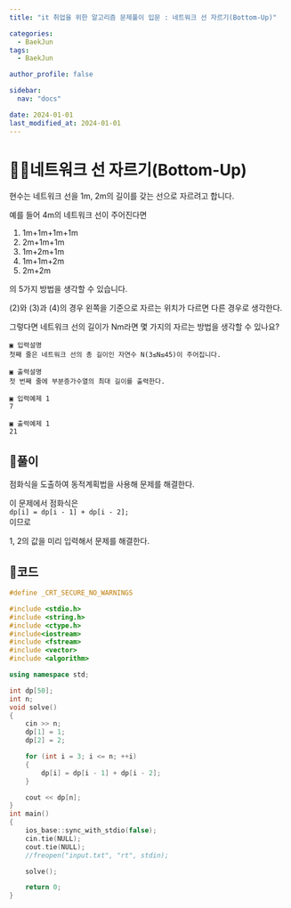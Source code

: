 ```yaml
---
title: "it 취업을 위한 알고리즘 문제풀이 입문 : 네트워크 선 자르기(Bottom-Up)"

categories:
  - BaekJun
tags:
  - BaekJun

author_profile: false

sidebar:
  nav: "docs"

date: 2024-01-01
last_modified_at: 2024-01-01
---
```


# 🙇‍♀️네트워크 선 자르기(Bottom-Up)

현수는 네트워크 선을 1m, 2m의 길이를 갖는 선으로 자르려고 합니다.  

예를 들어 4m의 네트워크 선이 주어진다면  

1) 1m+1m+1m+1m  
2) 2m+1m+1m  
3) 1m+2m+1m  
4) 1m+1m+2m  
5) 2m+2m   

의 5가지 방법을 생각할 수 있습니다.  

(2)와 (3)과 (4)의 경우 왼쪽을 기준으로 자르는 위치가 다르면 다른 경우로 생각한다.  

그렇다면 네트워크 선의 길이가 Nm라면 몇 가지의 자르는 방법을 생각할 수 있나요?  

```
▣ 입력설명
첫째 줄은 네트워크 선의 총 길이인 자연수 N(3≤N≤45)이 주어집니다.

▣ 출력설명
첫 번째 줄에 부분증가수열의 최대 길이를 출력한다.

▣ 입력예제 1 
7

▣ 출력예제 1
21
```

## 🚀풀이

점화식을 도출하여 동적계획법을 사용해 문제를 해결한다.  

이 문제에서 점화식은  
`dp[i] = dp[i - 1] + dp[i - 2];`  
이므로  

1, 2의 값을 미리 입력해서 문제를 해결한다.  

## 🚀코드

```cpp
#define _CRT_SECURE_NO_WARNINGS

#include <stdio.h>
#include <string.h>
#include <ctype.h>
#include<iostream>
#include <fstream>
#include <vector>
#include <algorithm>

using namespace std;

int dp[50];
int n;
void solve()
{
	cin >> n;
	dp[1] = 1;
	dp[2] = 2;

	for (int i = 3; i <= n; ++i)
	{
		dp[i] = dp[i - 1] + dp[i - 2];
	}

	cout << dp[n];
}
int main() 
{
	ios_base::sync_with_stdio(false);
	cin.tie(NULL);
	cout.tie(NULL);
	//freopen("input.txt", "rt", stdin);

	solve();

	return 0;
}
```